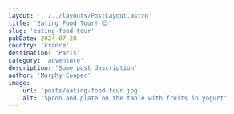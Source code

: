 ```yaml
---
layout: '../../layouts/PostLayout.astro'
title: 'Eating Food Tour! 😍'
slug: 'eating-food-tour'
pubDate: 2024-07-28
country: 'France'
destination: 'Paris'
category: 'adventure'
description: 'Some post description'
author: 'Murphy Cooper'
image:
    url: 'posts/eating-food-tour.jpg'
    alt: 'Spoon and plate on the table with fruits in yogurt'
---
```


